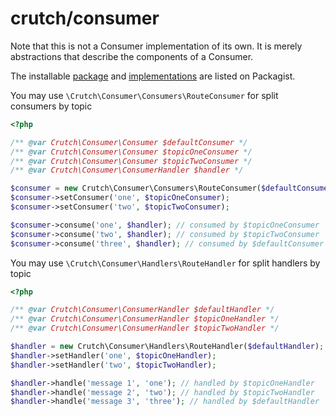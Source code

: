 # crutch/consumer

Note that this is not a Consumer implementation of its own. It is merely abstractions that describe the components of a Consumer.

The installable [package](https://packagist.org/packages/crutch/consumer) and [implementations](https://packagist.org/providers/crutch/consumer-implementation) are listed on Packagist.

You may use `\Crutch\Consumer\Consumers\RouteConsumer` for split consumers by topic

```php
<?php

/** @var Crutch\Consumer\Consumer $defaultConsumer */
/** @var Crutch\Consumer\Consumer $topicOneConsumer */
/** @var Crutch\Consumer\Consumer $topicTwoConsumer */
/** @var Crutch\Consumer\ConsumerHandler $handler */

$consumer = new Crutch\Consumer\Consumers\RouteConsumer($defaultConsumer);
$consumer->setConsumer('one', $topicOneConsumer);
$consumer->setConsumer('two', $topicTwoConsumer);

$consumer->consume('one', $handler); // consumed by $topicOneConsumer
$consumer->consume('two', $handler); // consumed by $topicTwoConsumer
$consumer->consume('three', $handler); // consumed by $defaultConsumer
```

You may use `\Crutch\Consumer\Handlers\RouteHandler` for split handlers by topic

```php
<?php

/** @var Crutch\Consumer\ConsumerHandler $defaultHandler */
/** @var Crutch\Consumer\ConsumerHandler $topicOneHandler */
/** @var Crutch\Consumer\ConsumerHandler $topicTwoHandler */

$handler = new Crutch\Consumer\Handlers\RouteHandler($defaultHandler);
$handler->setHandler('one', $topicOneHandler);
$handler->setHandler('two', $topicTwoHandler);

$handler->handle('message 1', 'one'); // handled by $topicOneHandler
$handler->handle('message 2', 'two'); // handled by $topicTwoHandler
$handler->handle('message 3', 'three'); // handled by $defaultHandler
```
